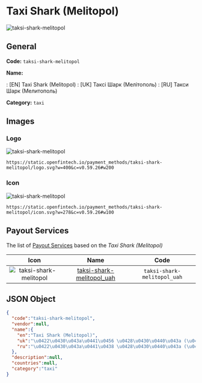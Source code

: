 
# Taxi Shark (Melitopol) 
![taksi-shark-melitopol](https://static.openfintech.io/payment_methods/taksi-shark-melitopol/logo.svg?w=400&c=v0.59.26#w200)  

## General 
**Code:** `taksi-shark-melitopol` 
 
**Name:** 
 
:	[EN] Taxi Shark (Melitopol) 
:	[UK] Таксі Шарк (Мелітополь) 
:	[RU] Такси Шарк (Мелитополь) 
 
**Category:** `taxi` 
 

## Images 

### Logo 
![taksi-shark-melitopol](https://static.openfintech.io/payment_methods/taksi-shark-melitopol/logo.svg?w=400&c=v0.59.26#w200)  

```
https://static.openfintech.io/payment_methods/taksi-shark-melitopol/logo.svg?w=400&c=v0.59.26#w200
```  

### Icon 
![taksi-shark-melitopol](https://static.openfintech.io/payment_methods/taksi-shark-melitopol/icon.svg?w=278&c=v0.59.26#w100)  

```
https://static.openfintech.io/payment_methods/taksi-shark-melitopol/icon.svg?w=278&c=v0.59.26#w100
```  

## Payout Services 
 
The list of [Payout Services](/payout-services/) based on the _Taxi Shark (Melitopol)_ 

|Icon|Name|Code| 
|:---:|:---:|:---:| 
|![taksi-shark-melitopol](https://static.openfintech.io/payout_methods/taksi-shark-melitopol/icon.svg?w=278&c=v0.59.26#w40) |[taksi-shark-melitopol_uah](/payout-services/taksi-shark-melitopol_uah/)|`taksi-shark-melitopol_uah`| 
 

## JSON Object 

```json
{
  "code":"taksi-shark-melitopol",
  "vendor":null,
  "name":{
    "en":"Taxi Shark (Melitopol)",
    "uk":"\u0422\u0430\u043a\u0441\u0456 \u0428\u0430\u0440\u043a (\u041c\u0435\u043b\u0456\u0442\u043e\u043f\u043e\u043b\u044c)",
    "ru":"\u0422\u0430\u043a\u0441\u0438 \u0428\u0430\u0440\u043a (\u041c\u0435\u043b\u0438\u0442\u043e\u043f\u043e\u043b\u044c)"
  },
  "description":null,
  "countries":null,
  "category":"taxi"
}
```  
